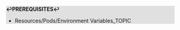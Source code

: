 <div style="margin:2em; background-color: #e0e0e0;">

<strong>↩PREREQUISITES↩</strong>

 * Resources/Pods/Environment Variables_TOPIC

</div>

